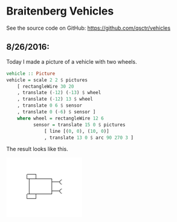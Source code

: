 # Braitenberg Vehicles

See the source code on GitHub: https://github.com/qsctr/vehicles

## 8/26/2016:

Today I made a picture of a vehicle with two wheels.

```haskell
vehicle :: Picture
vehicle = scale 2 2 $ pictures
    [ rectangleWire 30 20
    , translate (-12) (-13) $ wheel
    , translate (-12) 13 $ wheel
    , translate 0 6 $ sensor
    , translate 0 (-6) $ sensor ]
    where wheel = rectangleWire 12 6
          sensor = translate 15 0 $ pictures
              [ line [(0, 0), (10, 0)]
              , translate 13 0 $ arc 90 270 3 ]
```

The result looks like this.

![A two wheeled vehicle](https://github.com/qsctr/ai/blob/gh-pages/images/vehicle.png?raw=true)
